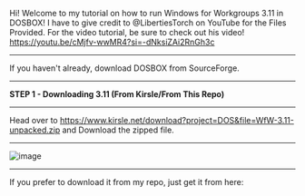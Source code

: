Hi! Welcome to my tutorial on how to run Windows for Workgroups 3.11 in DOSBOX! I have to give credit to @LibertiesTorch on YouTube for the Files Provided. For the video tutorial, be sure to check out his video! https://youtu.be/cMjfv-wwMR4?si=-dNksiZAi2RnGh3c
____________________________________________________________________________________________________________________________________________________________________________________________________________________________________________________________________

If you haven't already, download DOSBOX from SourceForge.
____________________________________________________________________________________________________________________________________________________________________________________________________________________________________________________________________
**STEP 1 - Downloading 3.11 (From Kirsle/From This Repo)**
____________________________________________________________________________________________________________________________________________________________________________________________________________________________________________________________________
Head over to https://www.kirsle.net/download?project=DOS&file=WfW-3.11-unpacked.zip and Download the zipped file.
____________________________________________________________________________________________________________________________________________________________________________________________________________________________________________________________________
![image](https://github.com/ProgrammingBcozImBored/Windows3.11InDosBox/assets/170756034/555549f4-d592-4e6b-8dd4-38722d8830a2)
____________________________________________________________________________________________________________________________________________________________________________________________________________________________________________________________________
If you prefer to download it from my repo, just get it from here:

